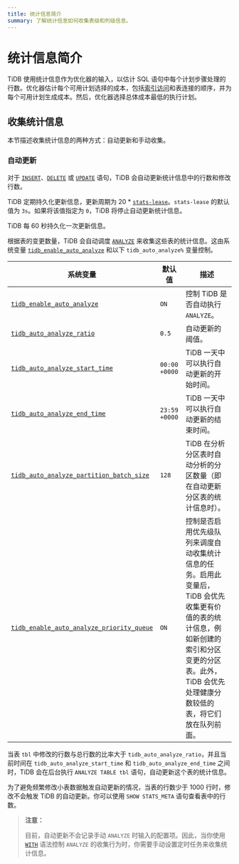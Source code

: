 ```yaml
---
title: 统计信息简介
summary: 了解统计信息如何收集表级和列级信息。
---
```


# 统计信息简介

TiDB 使用统计信息作为优化器的输入，以估计 SQL 语句中每个计划步骤处理的行数。优化器估计每个可用计划选择的成本，包括[索引访问](/choose-index.md)和表连接的顺序，并为每个可用计划生成成本。然后，优化器选择总体成本最低的执行计划。

## 收集统计信息

本节描述收集统计信息的两种方式：自动更新和手动收集。

### 自动更新

对于 [`INSERT`](/sql-statements/sql-statement-insert.md)、[`DELETE`](/sql-statements/sql-statement-delete.md) 或 [`UPDATE`](/sql-statements/sql-statement-update.md) 语句，TiDB 会自动更新统计信息中的行数和修改行数。

<CustomContent platform="tidb">

TiDB 定期持久化更新信息，更新周期为 20 * [`stats-lease`](/tidb-configuration-file.md#stats-lease)。`stats-lease` 的默认值为 `3s`。如果将该值指定为 `0`，TiDB 将停止自动更新统计信息。

</CustomContent>

<CustomContent platform="tidb-cloud">

TiDB 每 60 秒持久化一次更新信息。

</CustomContent>

根据表的变更数量，TiDB 会自动调度 [`ANALYZE`](/sql-statements/sql-statement-analyze-table.md) 来收集这些表的统计信息。这由系统变量 [`tidb_enable_auto_analyze`](/system-variables.md#tidb_enable_auto_analyze-new-in-v610) 和以下 `tidb_auto_analyze%` 变量控制。

|  系统变量 | 默认值 | 描述 |
|---|---|---|
| [`tidb_enable_auto_analyze`](/system-variables.md#tidb_enable_auto_analyze-new-in-v610) | `ON` | 控制 TiDB 是否自动执行 `ANALYZE`。 |
| [`tidb_auto_analyze_ratio`](/system-variables.md#tidb_auto_analyze_ratio) | `0.5` | 自动更新的阈值。 |
| [`tidb_auto_analyze_start_time`](/system-variables.md#tidb_auto_analyze_start_time) | `00:00 +0000` | TiDB 一天中可以执行自动更新的开始时间。 |
| [`tidb_auto_analyze_end_time`](/system-variables.md#tidb_auto_analyze_end_time)   | `23:59 +0000` | TiDB 一天中可以执行自动更新的结束时间。 |
| [`tidb_auto_analyze_partition_batch_size`](/system-variables.md#tidb_auto_analyze_partition_batch_size-new-in-v640) | `128` | TiDB 在分析分区表时自动分析的分区数量（即在自动更新分区表的统计信息时）。 |
| [`tidb_enable_auto_analyze_priority_queue`](/system-variables.md#tidb_enable_auto_analyze_priority_queue-new-in-v800) | `ON` | 控制是否启用优先级队列来调度自动收集统计信息的任务。启用此变量后，TiDB 会优先收集更有价值的表的统计信息，例如新创建的索引和分区变更的分区表。此外，TiDB 会优先处理健康分数较低的表，将它们放在队列前面。 |

当表 `tbl` 中修改的行数与总行数的比率大于 `tidb_auto_analyze_ratio`，并且当前时间在 `tidb_auto_analyze_start_time` 和 `tidb_auto_analyze_end_time` 之间时，TiDB 会在后台执行 `ANALYZE TABLE tbl` 语句，自动更新这个表的统计信息。

为了避免频繁修改小表数据触发自动更新的情况，当表的行数少于 1000 行时，修改不会触发 TiDB 的自动更新。你可以使用 `SHOW STATS_META` 语句查看表中的行数。

> **注意：**
>
> 目前，自动更新不会记录手动 `ANALYZE` 时输入的配置项。因此，当你使用 [`WITH`](/sql-statements/sql-statement-analyze-table.md) 语法控制 `ANALYZE` 的收集行为时，你需要手动设置定时任务来收集统计信息。
